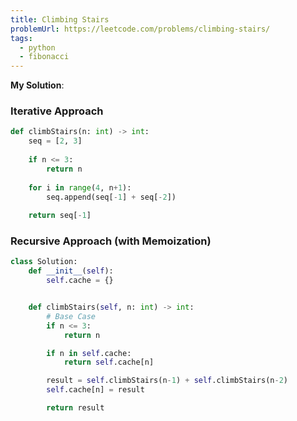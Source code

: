 ```yaml
---
title: Climbing Stairs
problemUrl: https://leetcode.com/problems/climbing-stairs/
tags:
  - python
  - fibonacci
---
```


**My Solution**:

### Iterative Approach

```py
def climbStairs(n: int) -> int:
    seq = [2, 3]
        
    if n <= 3:
        return n
    
    for i in range(4, n+1):
        seq.append(seq[-1] + seq[-2])
        
    return seq[-1]
```

### Recursive Approach (with Memoization)

```py
class Solution:
    def __init__(self):
        self.cache = {}


    def climbStairs(self, n: int) -> int:
        # Base Case
        if n <= 3:
            return n

        if n in self.cache:
            return self.cache[n]

        result = self.climbStairs(n-1) + self.climbStairs(n-2)
        self.cache[n] = result

        return result
```
